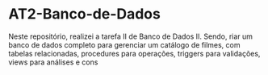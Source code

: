 # AT2-Banco-de-Dados
Neste repositório, realizei a tarefa II de Banco de Dados II. Sendo, riar um banco de dados completo para gerenciar um catálogo de filmes, com tabelas relacionadas, procedures para operações, triggers para validações, views para análises e cons
